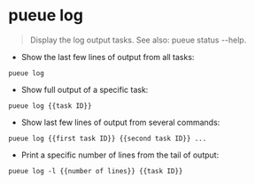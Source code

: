 # pueue log

> Display the log output tasks.
> See also: pueue status --help.

- Show the last few lines of output from all tasks:

`pueue log`

- Show full output of a specific task:

`pueue log {{task ID}}`

- Show last few lines of output from several commands:

`pueue log {{first task ID}} {{second task ID}} ...`

- Print a specific number of lines from the tail of output:

`pueue log -l {{number of lines}} {{task ID}}`
